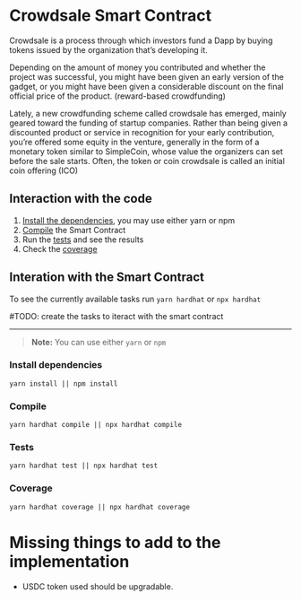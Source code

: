 # Crowdsale Smart Contract

Crowdsale is a process through which investors fund a Dapp by buying tokens issued by the organization that’s developing it. 

Depending on the amount of money you contributed and whether the project was successful, you might have been given an early version of the gadget, or you might have been given a considerable discount on the final official price of the product. (reward-based crowdfunding) 

Lately, a new crowdfunding scheme called crowdsale has emerged, mainly geared toward the funding of startup companies. Rather than being given a discounted product or service in recognition for your early contribution, you’re offered some equity in the venture, generally in the form of a monetary token similar to SimpleCoin, whose value the organizers can set before the sale starts. Often, the token or coin crowdsale is called an initial coin offering (ICO)


## Interaction with the code

1) [Install the dependencies](#install-dependencies), you may use either yarn or npm
2) [Compile](#compile) the Smart Contract
3) Run the [tests](#tests) and see the results
4) Check the [coverage](#coverage) 

## Interation with the Smart Contract

To see the currently available tasks run `yarn hardhat` or `npx hardhat`

#TODO: create the tasks to iteract with the smart contract

---

> **Note:** You can use either `yarn` or `npm`

### Install dependencies

```shell
yarn install || npm install
```

### Compile

```shell
yarn hardhat compile || npx hardhat compile
```

### Tests

```shell
yarn hardhat test || npx hardhat test
```

### Coverage

```shell
yarn hardhat coverage || npx hardhat coverage
```

# Missing things to add to the implementation

* USDC token used should be upgradable. 